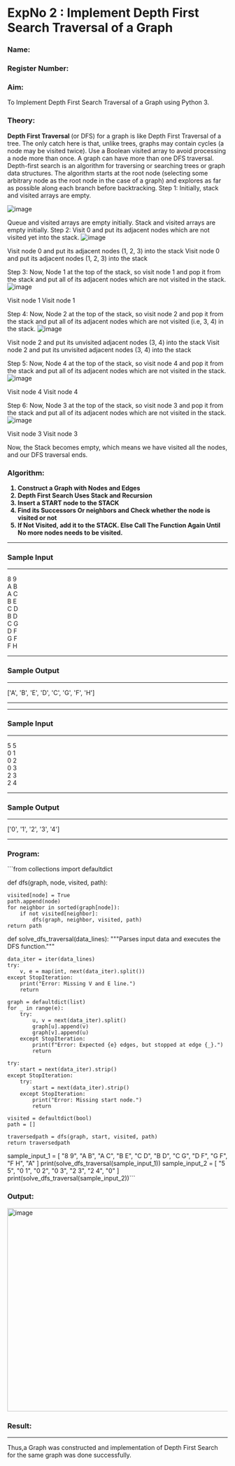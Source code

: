 <h1>ExpNo 2 : Implement Depth First Search Traversal of a Graph</h1> 
<h3>Name: </h3>
<h3>Register Number:     </h3>
<H3>Aim:</H3>
<p> To Implement Depth First Search Traversal of a Graph using Python 3.</p>
<h3>Theory:</h3>
<strong>Depth First Traversal </strong>(or DFS) for a graph is like Depth First Traversal of a tree. The only catch here is that, unlike trees, graphs may contain cycles (a node may be visited twice). Use a Boolean visited array to avoid processing a node more than once. A graph can have more than one DFS traversal. 
Depth-first search is an algorithm for traversing or searching trees or graph data structures. The algorithm starts at the root node (selecting some arbitrary node as the root node in the case of a graph) and explores as far as possible along each branch before backtracking.
Step 1: Initially, stack and visited arrays are empty.

 ![image](https://github.com/natsaravanan/19AI405FUNDAMENTALSOFARTIFICIALINTELLIGENCE/assets/87870499/640b3c6f-3ac1-49a2-a955-68da9a71f446)


Queue and visited arrays are empty initially.
Stack and visited arrays are empty initially.
Step 2: Visit 0 and put its adjacent nodes which are not visited yet into the stack.
 ![image](https://github.com/natsaravanan/19AI405FUNDAMENTALSOFARTIFICIALINTELLIGENCE/assets/87870499/86dcf7d9-1f9d-49b0-a821-5976a6e77606)

 Visit node 0 and put its adjacent nodes (1, 2, 3) into the stack
 Visit node 0 and put its adjacent nodes (1, 2, 3) into the stack

Step 3: Now, Node 1 at the top of the stack, so visit node 1 and pop it from the stack and put all of its adjacent nodes which are not visited in the stack.
 ![image](https://github.com/natsaravanan/19AI405FUNDAMENTALSOFARTIFICIALINTELLIGENCE/assets/87870499/e6017942-08b1-4742-87ad-c97eb97bf985)

Visit node 1
 Visit node 1

Step 4: Now, Node 2 at the top of the stack, so visit node 2 and pop it from the stack and put all of its adjacent nodes which are not visited (i.e, 3, 4) in the stack.
 ![image](https://github.com/natsaravanan/19AI405FUNDAMENTALSOFARTIFICIALINTELLIGENCE/assets/87870499/6e6d123c-60ae-4f9c-a27c-c4fc7e57d57c)

 Visit node 2 and put its unvisited adjacent nodes (3, 4) into the stack
 Visit node 2 and put its unvisited adjacent nodes (3, 4) into the stack

Step 5: Now, Node 4 at the top of the stack, so visit node 4 and pop it from the stack and put all of its adjacent nodes which are not visited in the stack.
 ![image](https://github.com/natsaravanan/19AI405FUNDAMENTALSOFARTIFICIALINTELLIGENCE/assets/87870499/20b76a05-5668-4da5-8189-e10fb1bb7238)

 Visit node 4
 Visit node 4

Step 6: Now, Node 3 at the top of the stack, so visit node 3 and pop it from the stack and put all of its adjacent nodes which are not visited in the stack.
 ![image](https://github.com/natsaravanan/19AI405FUNDAMENTALSOFARTIFICIALINTELLIGENCE/assets/87870499/3b88f04a-7846-4f75-89b4-22bbd5b48e52)

Visit node 3
Visit node 3

Now, the Stack becomes empty, which means we have visited all the nodes, and our DFS traversal ends.

<h3>Algorithm:</h3>
<B><ol>
 <li>Construct a Graph with Nodes and Edges</li>
 <li>Depth First Search Uses Stack and Recursion</li>
 <li>Insert a START node to the STACK</li>
 <li>Find its Successors Or neighbors and Check whether the node is visited or not</li>
 <li>If Not Visited, add it to the STACK. Else Call The Function Again Until No more nodes needs to be visited.</li>
</ol></B>

<hr>
<h3>Sample Input</h3>
<hr>
8 9 <BR>
A B <BR>
A C <BR>
B E <BR>
C D <BR>
B D <BR>
C G <BR>
D F <BR>
G F <BR>
F H <BR>
<hr>
<h3>Sample Output</h3>
<hr>
['A', 'B', 'E', 'D', 'C', 'G', 'F', 'H']

<hr>

<hr>
<h3>Sample Input</h3>
<hr>
5 5 <BR>
0 1 <BR>
0 2 <BR>
0 3 <BR>
2 3 <BR>
2 4 <BR>
<hr>
<h3>Sample Output</h3>
<hr>
['0', '1', '2', '3', '4']

<hr>

<h3>Program:</h3>
```from collections import defaultdict

def dfs(graph, node, visited, path):
    
    visited[node] = True
    path.append(node)
    for neighbor in sorted(graph[node]): 
        if not visited[neighbor]:
            dfs(graph, neighbor, visited, path)
    return path

def solve_dfs_traversal(data_lines):
    """Parses input data and executes the DFS function."""
    
    data_iter = iter(data_lines)
    try:
        v, e = map(int, next(data_iter).split())
    except StopIteration:
        print("Error: Missing V and E line.")
        return

    graph = defaultdict(list)
    for _ in range(e):
        try:
            u, v = next(data_iter).split()
            graph[u].append(v)
            graph[v].append(u)
        except StopIteration:
            print(f"Error: Expected {e} edges, but stopped at edge {_}.")
            return
        
    try:
        start = next(data_iter).strip()
    except StopIteration:
        try:
            start = next(data_iter).strip()
        except StopIteration:
            print("Error: Missing start node.")
            return

    visited = defaultdict(bool)
    path = []
    
    traversedpath = dfs(graph, start, visited, path)
    return traversedpath

sample_input_1 = [
    "8 9",
    "A B",
    "A C",
    "B E",
    "C D",
    "B D",
    "C G",
    "D F",
    "G F",
    "F H",
    "A" 
]
print(solve_dfs_traversal(sample_input_1))
sample_input_2 = [
    "5 5",
    "0 1",
    "0 2",
    "0 3",
    "2 3",
    "2 4",
    "0"
]
print(solve_dfs_traversal(sample_input_2))```

<h3>Output:</h3>
<img width="1343" height="465" alt="image" src="https://github.com/user-attachments/assets/6965d4b1-7ec4-47b7-b928-d24af43fcc41" />

<h3>Result:</h3>
<hr>
<p>Thus,a Graph was constructed and implementation of Depth First Search for the same graph was done successfully.</p>

